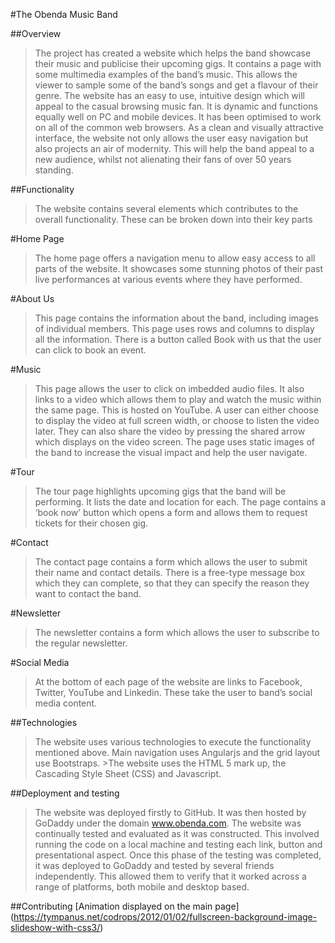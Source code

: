 #The Obenda Music Band

##Overview
>The project has created a website which helps the band showcase their music and publicise their upcoming gigs. It contains a page with some multimedia examples of the band’s music. This allows the viewer to sample some of the band’s songs and get a flavour of their genre. 
The website has an easy to use, intuitive design which will appeal to the casual browsing music fan. It is dynamic and functions equally well on PC and mobile devices. It has been optimised to work on all of the common web browsers.
As a clean and visually attractive interface, the website not only allows the user easy navigation but also projects an air of modernity. This will help the band appeal to a new audience, whilst not alienating their fans of over 50 years standing.



##Functionality
>The website contains several elements which contributes to the overall functionality. These can be broken down into their key parts 

#Home Page
>The home page offers a navigation menu to allow easy access to all parts of the website. It showcases some stunning photos of their past live performances at various events where they have performed.

#About Us
>This page contains the information about the band, including images of individual members. This page uses rows and columns to display all the information.
There is a button called Book with us that the user can click to book an event.


#Music
>This page allows the user to click on imbedded audio files. It also links to a video which allows them to play and watch the music within the same page. This is hosted on YouTube.
A user can either choose to display the video at full screen width, or choose to listen the video later. They can also share the video by pressing the shared arrow which displays on the video screen.
The page uses static images of the band to increase the visual impact and help the user navigate.

#Tour
>The tour page highlights upcoming gigs that the band will be performing. It lists the date and location for each.
>The page contains a ‘book now’ button which opens a form and allows them to request tickets for their chosen gig.

#Contact
>The contact page contains a form which allows the user to submit their name and contact details. There is a free-type message box which they can complete, so that they can specify the reason they want to contact the band.

#Newsletter
>The newsletter contains a form which allows the user to subscribe to the regular newsletter.


#Social Media
>At the bottom of each page of the website are links to Facebook, Twitter, YouTube and Linkedin. These take the user to band’s social media content.

##Technologies
>The website uses various technologies to execute the functionality mentioned above. Main navigation uses Angularjs and the grid layout use Bootstraps. >The website uses the HTML 5 mark up, the Cascading Style Sheet (CSS) and Javascript.


##Deployment and testing
>The website was deployed firstly to GitHub. It was then hosted by GoDaddy under the domain www.obenda.com.
>The website was continually tested and evaluated as it was constructed. This involved running the code on a local machine and testing each link, button and presentational aspect. Once this phase of the testing was completed, it was deployed to GoDaddy and tested by several friends independently. This allowed them to verify that it worked across a range of platforms, both mobile and desktop based.


##Contributing
[Animation displayed on the main page] (https://tympanus.net/codrops/2012/01/02/fullscreen-background-image-slideshow-with-css3/)

